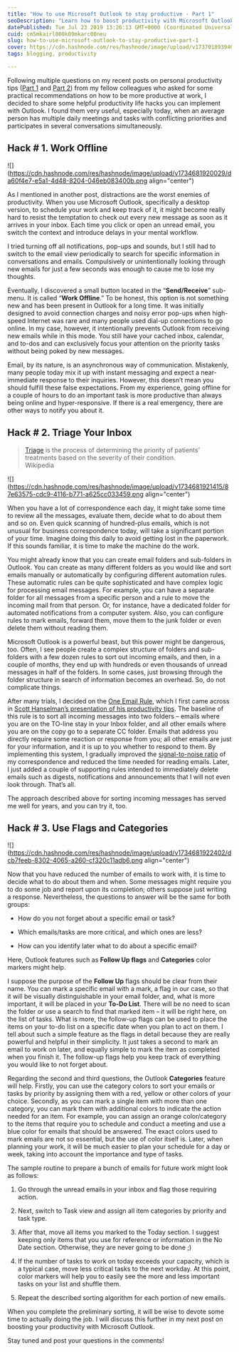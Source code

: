 ```yaml
---
title: "How to use Microsoft Outlook to stay productive - Part 1"
seoDescription: "Learn how to boost productivity with Microsoft Outlook using offline mode, inbox triage, and optimizing tasks with flags and categories"
datePublished: Tue Jul 23 2019 13:26:13 GMT+0000 (Coordinated Universal Time)
cuid: cm5mkairl000k09mkarc00neu
slug: how-to-use-microsoft-outlook-to-stay-productive-part-1
cover: https://cdn.hashnode.com/res/hashnode/image/upload/v1737018939403/26f82107-c4f0-42e3-8f00-6aad1047b9d8.png
tags: blogging, productivity

---
```


Following multiple questions on my recent posts on personal productivity tips ([Part 1](https://andrewmatveychuk.com/my-personal-productivity-tips-part-1) and [Part 2](https://andrewmatveychuk.com/my-personal-productivity-tips-part-2)) from my fellow colleagues who asked for some practical recommendations on how to be more productive at work, I decided to share some helpful productivity life hacks you can implement with Outlook. I found them very useful, especially today, when an average person has multiple daily meetings and tasks with conflicting priorities and participates in several conversations simultaneously.

## Hack # 1. Work Offline

![](https://cdn.hashnode.com/res/hashnode/image/upload/v1734681920029/da60f4e7-e5a1-4d48-8204-046eb083400b.png align="center")

As I mentioned in another post, distractions are the worst enemies of productivity. When you use Microsoft Outlook, specifically a desktop version, to schedule your work and keep track of it, it might become really hard to resist the temptation to check out every new message as soon as it arrives in your inbox. Each time you click or open an unread email, you switch the context and introduce delays in your mental workflow.

I tried turning off all notifications, pop-ups and sounds, but I still had to switch to the email view periodically to search for specific information in conversations and emails. Compulsively or unintentionally looking through new emails for just a few seconds was enough to cause me to lose my thoughts.

Eventually, I discovered a small button located in the “**Send/Receive**” sub-menu. It is called “**Work Offline**.” To be honest, this option is not something new and has been present in Outlook for a long time. It was initially designed to avoid connection charges and noisy error pop-ups when high-speed Internet was rare and many people used dial-up connections to go online. In my case, however, it intentionally prevents Outlook from receiving new emails while in this mode. You still have your cached inbox, calendar, and to-dos and can exclusively focus your attention on the priority tasks without being poked by new messages.

Email, by its nature, is an asynchronous way of communication. Mistakenly, many people today mix it up with instant messaging and expect a near-immediate response to their inquiries. However, this doesn’t mean you should fulfill these false expectations. From my experience, going offline for a couple of hours to do an important task is more productive than always being online and hyper-responsive. If there is a real emergency, there are other ways to notify you about it.

## Hack # 2. Triage Your Inbox

> [Triage](https://en.wikipedia.org/wiki/Triage) is the process of determining the priority of patients' treatments based on the severity of their condition.  
> Wikipedia

![](https://cdn.hashnode.com/res/hashnode/image/upload/v1734681921415/87e63575-cdc9-4116-b771-a625cc033459.png align="center")

When you have a lot of correspondence each day, it might take some time to review all the messages, evaluate them, decide what to do about them and so on. Even quick scanning of hundred-plus emails, which is not unusual for business correspondence today, will take a significant portion of your time. Imagine doing this daily to avoid getting lost in the paperwork. If this sounds familiar, it is time to make the machine do the work.

You might already know that you can create email folders and sub-folders in Outlook. You can create as many different folders as you would like and sort emails manually or automatically by configuring different automation rules. These automatic rules can be quite sophisticated and have complex logic for processing email messages. For example, you can have a separate folder for all messages from a specific person and a rule to move the incoming mail from that person. Or, for instance, have a dedicated folder for automated notifications from a computer system. Also, you can configure rules to mark emails, forward them, move them to the junk folder or even delete them without reading them.

Microsoft Outlook is a powerful beast, but this power might be dangerous, too. Often, I see people create a complex structure of folders and sub-folders with a few dozen rules to sort out incoming emails, and then, in a couple of months, they end up with hundreds or even thousands of unread messages in half of the folders. In some cases, just browsing through the folder structure in search of information becomes an overhead. So, do not complicate things.

After many trials, I decided on the [One Email Rule](https://www.hanselman.com/blog/OneEmailRuleHaveASeparateInboxAndAnInboxCCToReduceEmailStressGuaranteed.aspx), which I first came across in [Scott Hanselman’s presentation of his productivity tips](https://vimeo.com/39020426). The baseline of this rule is to sort all incoming messages into two folders – emails where you are on the TO-line stay in your Inbox folder, and all other emails where you are on the copy go to a separate CC folder. Emails that address you directly require some reaction or response from you; all other emails are just for your information, and it is up to you whether to respond to them. By implementing this system, I gradually improved the [signal-to-noise ratio](https://en.wikipedia.org/wiki/Signal-to-noise_ratio) of my correspondence and reduced the time needed for reading emails. Later, I just added a couple of supporting rules intended to immediately delete emails such as digests, notifications and announcements that I will not even look through. That’s all.

The approach described above for sorting incoming messages has served me well for years, and you can try it, too.

## Hack # 3. Use Flags and Categories

![](https://cdn.hashnode.com/res/hashnode/image/upload/v1734681922402/dcb7feeb-8302-4065-a260-cf320c11adb6.png align="center")

Now that you have reduced the number of emails to work with, it is time to decide what to do about them and when. Some messages might require you to do some job and report upon its completion; others suppose just writing a response. Nevertheless, the questions to answer will be the same for both groups:

* How do you not forget about a specific email or task?
    
* Which emails/tasks are more critical, and which ones are less?
    
* How can you identify later what to do about a specific email?
    

Here, Outlook features such as **Follow Up flags** and **Categories** color markers might help.

I suppose the purpose of the **Follow Up** flags should be clear from their name. You can mark a specific email with a mark, a flag in our case, so that it will be visually distinguishable in your email folder, and, what is more important, it will be placed in your **To-Do List**. There will be no need to scan the folder or use a search to find that marked item – it will be right here, on the list of tasks. What is more, the follow-up flags can be used to place the items on your to-do list on a specific date when you plan to act on them. I tell about such a simple feature as the flags in detail because they are really powerful and helpful in their simplicity. It just takes a second to mark an email to work on later, and equally simple to mark the item as completed when you finish it. The follow-up flags help you keep track of everything you would like to not forget about.

Regarding the second and third questions, the Outlook **Categories** feature will help. Firstly, you can use the category colors to sort your emails or tasks by priority by assigning them with a red, yellow or other colors of your choice. Secondly, as you can mark a single item with more than one category, you can mark them with additional colors to indicate the action needed for an item. For example, you can assign an orange color/category to the items that require you to schedule and conduct a meeting and use a blue color for emails that should be answered. The exact colors used to mark emails are not so essential, but the use of color itself is. Later, when planning your work, it will be much easier to plan your schedule for a day or week, taking into account the importance and type of tasks.

The sample routine to prepare a bunch of emails for future work might look as follows:

1. Go through the unread emails in your inbox and flag those requiring action.
    
2. Next, switch to Task view and assign all item categories by priority and task type.
    
3. After that, move all items you marked to the Today section. I suggest keeping only items that you use for reference or information in the No Date section. Otherwise, they are never going to be done ;)
    
4. If the number of tasks to work on today exceeds your capacity, which is a typical case, move less critical tasks to the next workday. At this point, color markers will help you to easily see the more and less important tasks on your list and shuffle them.
    
5. Repeat the described sorting algorithm for each portion of new emails.
    

When you complete the preliminary sorting, it will be wise to devote some time to actually doing the job. I will discuss this further in my next post on boosting your productivity with Microsoft Outlook.

Stay tuned and post your questions in the comments!